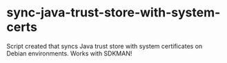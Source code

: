 # sync-java-trust-store-with-system-certs
Script created that syncs Java trust store with system certificates on Debian environments. Works with SDKMAN!
